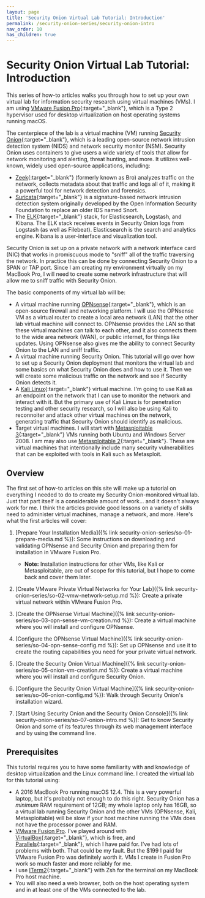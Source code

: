 ```yaml
---
layout: page
title: 'Security Onion Virtual Lab Tutorial: Introduction'
permalink: /security-onion-series/security-onion-intro
nav_order: 10
has_children: true
---
```


# Security Onion Virtual Lab Tutorial: Introduction

This series of how-to articles walks you through how to set up your own virtual lab for information security research using virtual machines (VMs). I am using [VMware Fusion Pro](https://store-us.vmware.com/fusionpro_buy_new){:target="_blank"}, which is a Type 2 hypervisor used for desktop virtualization on host operating systems running macOS.

The centerpiece of the lab is a virtual machine (VM) running [Security Onion](https://securityonionsolutions.com/){:target="_blank"}, which is a leading open-source network intrusion detection system (NIDS) and network security monitor (NSM). Security Onion uses containers to give users a wide variety of tools that allow for network monitoring and alerting, threat hunting, and more. It utilizes well-known, widely used open-source applications, including:

* [Zeek](https://docs.zeek.org/en/master/about.html){:target="_blank"} (formerly known as Bro) analyzes traffic on the network, collects metadata about that traffic and logs all of it, making it a powerful tool for network detection and forensics.
* [Suricata](https://suricata.readthedocs.io/en/suricata-6.0.5/what-is-suricata.html){:target="_blank"} is a signature-based network intrusion detection system originally developed by the Open Information Security Foundation to replace an older IDS named Snort.
* The [ELK](https://www.elastic.co/what-is/elk-stack){:target="_blank"} stack, for Elasticsearch, Logstash, and Kibana. The ELK stack receives events in Security Onion logs from Logstash (as well as Filebeat). Elasticsearch is the search and analytics engine. Kibana is a user-interface and visualization tool.

Security Onion is set up on a private network with a network interface card (NIC) that works in promiscuous mode to "sniff" all of the traffic traversing the network. In practice this can be done by connecting Security Onion to a SPAN or TAP port. Since I am creating my environment virtually on my MacBook Pro, I will need to create some network infrastructure that will allow me to sniff traffic with Security Onion.

The basic components of my virtual lab will be:

* A virtual machine running [OPNsense](https://docs.opnsense.org/intro.html){:target="_blank"}, which is an open-source firewall and networking platform. I will use the OPNsense VM as a virtual router to create a local area network (LAN) that the other lab virtual machine will connect to. OPNsense provides the LAN so that these virtual machines can talk to each other, and it also connects them to the wide area network (WAN), or public internet, for things like updates. Using OPNsense also gives me the ability to connect Security Onion to the LAN and sniff traffic.
* A virtual machine running Security Onion. This tutorial will go over how to set up a Security Onion deployment that monitors the virtual lab and some basics on what Security Onion does and how to use it. Then we will create some malicious traffic on the network and see if Security Onion detects it.
* A [Kali Linux](https://www.kali.org/){:target="_blank"} virtual machine. I'm going to use Kali as an endpoint on the network that I can use to monitor the network and interact with it. But the primary use of Kali Linux is for penetration testing and other security research, so I will also be using Kali to reconnoiter and attack other virtual machines on the network, generating traffic that Security Onion should identify as malicious.
* Target virtual machines. I will start with [Metasploitable 3](https://github.com/rapid7/metasploitable3){:target="_blank"} VMs running both Ubuntu and Windows Server 2008. I am may also use [Metasploitable 2](https://sourceforge.net/projects/metasploitable/){:target="_blank"}. These are virtual machines that intentionally include many security vulnerabilities that can be exploited with tools in Kali such as Metasploit.

## Overview

The first set of how-to articles on this site will make up a tutorial on everything I needed to do to create my Security Onion-monitored virtual lab. Just that part itself is a considerable amount of work... and it doesn't always work for me. I think the articles provide good lessons on a variety of skills need to administer virtual machines, manage a network, and more. Here's what the first articles will cover:

1. [Prepare Your Installation Media]({% link security-onion-series/so-01-prepare-media.md %}): Some instructions on downloading and validating OPNsense and Security Onion and preparing them for installation in VMware Fusion Pro.

   * **Note:** Installation instructions for other VMs, like Kali or Metasploitable, are out of scope for this tutorial, but I hope to come back and cover them later.

2. [Create VMware Private Virtual Networks for Your Lab]({% link security-onion-series/so-02-vmw-network-setup.md %}): Create a private virtual network within VMware Fusion Pro.
3. [Create the OPNsense Virtual Machine]({% link security-onion-series/so-03-opn-sense-vm-creation.md %}): Create a virtual machine where you will install and configure OPNsense.
4. [Configure the OPNsense Virtual Machine]({% link security-onion-series/so-04-opn-sense-config.md %}): Set up OPNsense and use it to create the routing capabilities you need for your private virtual network.
5. [Create the Security Onion Virtual Machine]({% link security-onion-series/so-05-onion-vm-creation.md %}): Create a virtual machine where you will install and configure Security Onion.
6. [Configure the Security Onion Virtual Machine]({% link security-onion-series/so-06-onion-config.md %}): Walk through Security Onion's installation wizard.
7. [Start Using Security Onion and the Security Onion Console]({% link security-onion-series/so-07-onion-intro.md %}): Get to know Security Onion and some of its features through its web management interface and by using the command line.

## Prerequisites

This tutorial requires you to have some familiarity with and knowledge of desktop virtualization and the Linux command line. I created the virtual lab for this tutorial using:

* A 2016 MacBook Pro running macOS 12.4. This is a very powerful laptop, but it's probably not enough to do this right. Security Onion has a *minimum* RAM requirement of 12GB; my whole laptop only has 16GB, so a virtual lab running Security Onion and the other VMs (OPNsense, Kali, Metasploitable) will be slow if your host machine running the VMs does not have the processor power and RAM.
* [VMware Fusion Pro](https://store-us.vmware.com/fusionpro_buy_new). I've played around with [VirtualBox](https://www.virtualbox.org/){:target="_blank"}, which is free, and [Parallels](https://www.parallels.com/){:target="_blank"}, which I have paid for. I've had lots of problems with both. That could be my fault. But the $199 I paid for VMware Fusion Pro was definitely worth it. VMs I create in Fusion Pro work so much faster and more reliably for me.
* I use [ITerm2](https://iterm2.com/){:target="_blank"} with Zsh for the terminal on my MacBook Pro host machine.
* You will also need a web browser, both on the host operating system and in at least one of the VMs connected to the lab.
